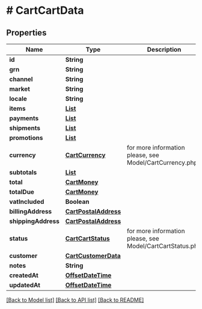 # # CartCartData


## Properties 


Name | Type | Description | Notes
------------ | ------------- | ------------- | -------------
**id**| **String** |   | [optional]
**grn**| **String** |   | [optional]
**channel**| **String** |   | [optional]
**market**| **String** |   | [optional]
**locale**| **String** |   | [optional]
**items**| [**List<CartCartItem>**](CartCartItem.md) |   | [optional]
**payments**| [**List<CartPaymentData>**](CartPaymentData.md) |   | [optional]
**shipments**| [**List<CartShipmentData>**](CartShipmentData.md) |   | [optional]
**promotions**| [**List<CartPromotionData>**](CartPromotionData.md) |   | [optional]
**currency**| [**CartCurrency**](CartCurrency.md) |  for more information please, see Model/CartCurrency.php  | [optional] [default to CartCurrency.XXX]
**subtotals**| [**List<CartCartSubtotal>**](CartCartSubtotal.md) |   | [optional]
**total**| [**CartMoney**](CartMoney.md) |   | [optional]
**totalDue**| [**CartMoney**](CartMoney.md) |   | [optional]
**vatIncluded**| **Boolean** |   | [optional]
**billingAddress**| [**CartPostalAddress**](CartPostalAddress.md) |   | [optional]
**shippingAddress**| [**CartPostalAddress**](CartPostalAddress.md) |   | [optional]
**status**| [**CartCartStatus**](CartCartStatus.md) |  for more information please, see Model/CartCartStatus.php  | [optional] [default to CartCartStatus.UNKNOWN]
**customer**| [**CartCustomerData**](CartCustomerData.md) |   | [optional]
**notes**| **String** |   | [optional]
**createdAt**| [**OffsetDateTime**](OffsetDateTime.md) |   | [optional]
**updatedAt**| [**OffsetDateTime**](OffsetDateTime.md) |   | [optional]


[[Back to Model list]](../../README.md#models) [[Back to API list]](../../README.md#endpoints) [[Back to README]](../../README.md)

